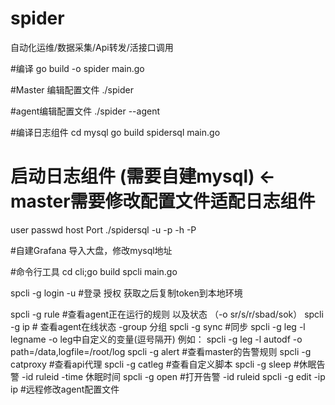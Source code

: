 # spider
自动化运维/数据采集/Api转发/活接口调用


#编译
go build -o spider main.go

#Master 编辑配置文件
./spider 


#agent编辑配置文件
./spider --agent 

#编译日志组件
cd  mysql
go build spidersql main.go

# 启动日志组件 (需要自建mysql)  <- master需要修改配置文件适配日志组件
user passwd host Port
./spidersql -u -p -h  -P

#自建Grafana 导入大盘，修改mysql地址



#命令行工具 
cd cli;go build spcli main.go


spcli -g login -u  #登录 授权 获取之后复制token到本地环境

spcli -g rule  #查看agent正在运行的规则 以及状态 （-o sr/s/r/sbad/sok）
spcli -g ip    # 查看agent在线状态   -group 分组
spcli -g sync #同步
spcli -g leg -l legname -o leg中自定义的变量(逗号隔开) 例如： spcli -g leg -l autodf -o path=/data,logfile=/root/log
spcli -g alert #查看master的告警规则
spcli -g catproxy #查看api代理
spcli -g catleg  #查看自定义脚本
spcli -g sleep  #休眠告警 -id ruleid -time 休眠时间
spcli -g open  #打开告警 -id ruleid
spcli -g edit -ip ip #远程修改agent配置文件



